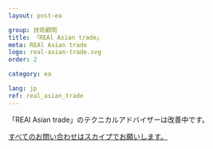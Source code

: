 ```yaml
---
layout: post-ea

group: 技術顧問
title: 「REAl Asian trade」
meta: REAl Asian trade
logo: real-asian-trade.svg
order: 2

category: ea

lang: jp
ref: real_asian_trade
---
```


「REAl Asian trade」のテクニカルアドバイザーは改善中です。

<a href="skype:chutkoy89?chat" target="_blank">すべてのお問い合わせはスカイプでお願いします。</a>

